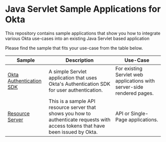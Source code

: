 # Java Servlet Sample Applications for Okta

This repository contains sample applications that show you how to integrate various Okta use-cases into an existing Java Servlet based application

Please find the sample that fits your use-case from the table below.

| Sample | Description | Use-Case |
|--------|-------------|----------|
| [Okta Authentication SDK](/authn-servlet) | A simple Servlet application that uses Okta's Authentication SDK for user authentication. | For existing Servlet web applications with server-side rendered pages. |
| [Resource Server](/resource-server) | This is a sample API resource server that shows you how to authenticate requests with access tokens that have been issued by Okta. | API or Single-Page applications. |

